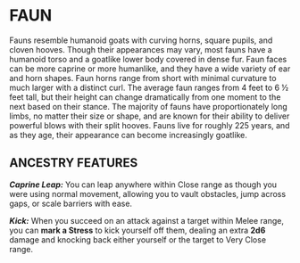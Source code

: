 ﻿---
tags:
  - Ancestry
  - CharacterOption
name: 'FAUN'
description: 'Fauns resemble humanoid goats with curving horns, square pupils, and cloven hooves. Though their appearances may vary, most fauns have a humanoid torso and a goatlike lower body covered in dense fur. Faun faces can be more caprine or more humanlike, and they have a wide variety of ear and horn shapes. Faun horns range from short with minimal curvature to much larger with a distinct curl. The average faun ranges from 4 feet to 6 ½ feet tall, but their height can change dramatically from one moment to the next based on their stance. The majority of fauns have proportionately long limbs, no matter their size or shape, and are known for their ability to deliver powerful blows with their split hooves. Fauns live for roughly 225 years, and as they age, their appearance can become increasingly goatlike.'
feats:
- name: 'Caprine Leap'
  text: 'You can leap anywhere within Close range as though you were using normal movement, allowing you to vault obstacles, jump across gaps, or scale barriers with ease.'
- name: 'Kick'
  text: 'When you succeed on an attack against a target within Melee range, you can **mark a Stress** to kick yourself off them, dealing an extra **2d6** damage and knocking back either yourself or the target to Very Close range.'
---

# FAUN

Fauns resemble humanoid goats with curving horns, square pupils, and cloven hooves. Though their appearances may vary, most fauns have a humanoid torso and a goatlike lower body covered in dense fur. Faun faces can be more caprine or more humanlike, and they have a wide variety of ear and horn shapes. Faun horns range from short with minimal curvature to much larger with a distinct curl. The average faun ranges from 4 feet to 6 ½ feet tall, but their height can change dramatically from one moment to the next based on their stance. The majority of fauns have proportionately long limbs, no matter their size or shape, and are known for their ability to deliver powerful blows with their split hooves. Fauns live for roughly 225 years, and as they age, their appearance can become increasingly goatlike.

## ANCESTRY FEATURES

***Caprine Leap:*** You can leap anywhere within Close range as though you were using normal movement, allowing you to vault obstacles, jump across gaps, or scale barriers with ease.

***Kick:*** When you succeed on an attack against a target within Melee range, you can **mark a Stress** to kick yourself off them, dealing an extra **2d6** damage and knocking back either yourself or the target to Very Close range.
